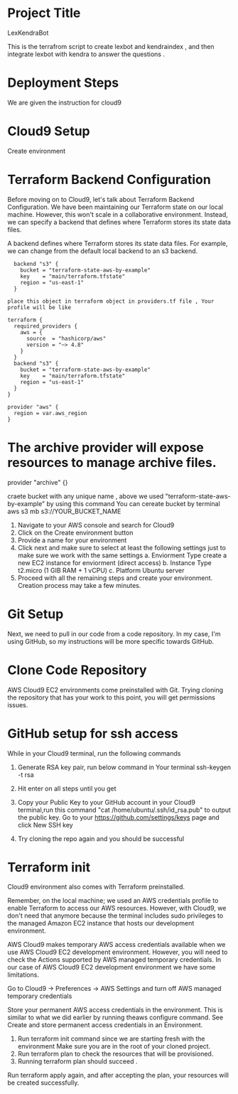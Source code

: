 
# Project Title
LexKendraBot

This is the terrafrom script to create lexbot and kendraindex , and then integrate lexbot with kendra to answer the questions .

# Deployment Steps
We are given the instruction for cloud9

# Cloud9 Setup
Create environment

# Terraform Backend Configuration
Before moving on to Cloud9, let's talk about Terraform Backend Configuration. We have been maintaining our Terraform state on our local machine. However, this won't scale in a collaborative environment. Instead, we can specify a backend that defines where Terraform stores its state data files.

A backend defines where Terraform stores its state data files. For example, we can change from the default local backend to an s3 backend.
```
  backend "s3" {
    bucket = "terraform-state-aws-by-example"
    key    = "main/terraform.tfstate"
    region = "us-east-1"
  }

place this object in terraform object in providers.tf file , Your profile will be like 

terraform {
  required_providers {
    aws = {
      source  = "hashicorp/aws"
      version = "~> 4.8"
    }
  }
  backend "s3" {
    bucket = "terraform-state-aws-by-example"
    key    = "main/terraform.tfstate"
    region = "us-east-1"
  }
}

provider "aws" {
  region = var.aws_region
}
```

# The archive provider will expose resources to manage archive files.
provider "archive" {}

craete bucket with any unique name , above we used "terraform-state-aws-by-example"
by using this command You can cereate bucket by terminal
aws s3 mb s3://YOUR_BUCKET_NAME

1. Navigate to your AWS console and search for Cloud9
2. Click on the Create environment button
3. Provide a name for your environment
4. Click next and make sure to select at least the following settings just to make sure we work with the same settings
    a. Enviorment Type
        create a new EC2 instance for enviorment (direct access)
    b. Instance Type
        t2.micro (1 GIB RAM + 1 vCPU)
    c. Platform
        Ubuntu server
5. Proceed with all the remaining steps and create your environment. Creation process may take a few minutes.

# Git Setup

Next, we need to pull in our code from a code repository. In my case, I'm using GitHub, so my instructions will be more specific towards GitHub.

# Clone Code Repository
AWS Cloud9 EC2 environments come preinstalled with Git. Trying cloning the repository that has your work to this point, you will get permissions issues.

# GitHub setup for ssh access
While in your Cloud9 terminal, run the following commands

1. Generate RSA key pair, run below command in Your terminal
ssh-keygen -t rsa

2. Hit enter on all steps until you get
3. Copy your Public Key to your GitHub account in your Cloud9 terminal,run this command "cat /home/ubuntu/.ssh/id_rsa.pub" to output the public key. 
Go to your https://github.com/settings/keys page and click New SSH key
4. Try cloning the repo again and you should be successful

# Terraform init
Cloud9 environment also comes with Terraform preinstalled.

Remember, on the local machine; we used an AWS credentials profile to enable Terraform to access our AWS resources. However, with Cloud9, we don't need that anymore because the terminal includes sudo privileges to the managed Amazon EC2 instance that hosts our development environment.

AWS Cloud9 makes temporary AWS access credentials available when we use AWS Cloud9 EC2 development environment. However, you will need to check the Actions supported by AWS managed temporary credentials. In our case of AWS Cloud9 EC2 development environment we have some limitations.

Go to Cloud9 -> Preferences -> AWS Settings and turn off AWS managed temporary credentials

Store your permanent AWS access credentials in the environment. This is similar to what we did earlier by running theaws configure command. See Create and store permanent access credentials in an Environment.

1. Run terraform init command since we are starting fresh with the environment Make sure you are in the root of your cloned project.
2. Run terraform plan to check the resources that will be provisioned.
3. Running terraform plan should succeed .

Run terraform apply again, and after accepting the plan, your resources will be created successfully.
